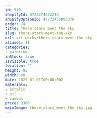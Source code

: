 ```yaml
---
id: 510
shopifyId: 8723274662218
shopifyOptionId: 47772455895370
order: 74
title: There stars meet the sky
slug: there-stars-meet-the-sky
url: art-works/there-stars-meet-the-sky
aliases: []
categories:
- painting
inStock: true
isVisible: true
location: ""
height: 85
width: 60
date: 2022-01-01T00:00:00Z
materials:
- acrylic
- oil
- canvas
price: 3300
mainImage: there_stars_meet_the_sky.jpg
---
```

